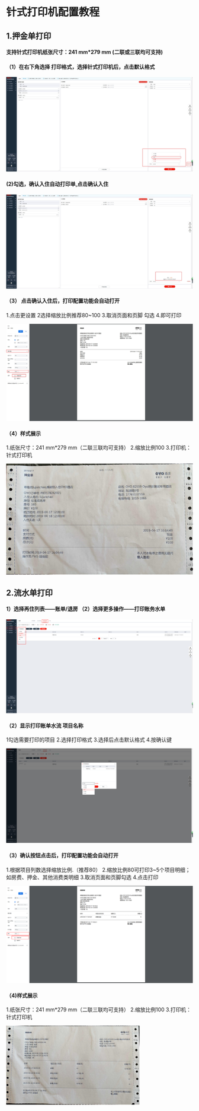 # 针式打印机配置教程

## 1.押金单打印

#### 支持针式打印机纸张尺寸：241 mm\*279 mm \(二联或三联均可支持\)

#### （1）在右下角选择 打印格式，选择针式打印机后，点击默认格式

![](../../.gitbook/assets/1.jpg)

#### \(2\)勾选，确认入住自动打印单,点击确认入住

![](../../.gitbook/assets/13.jpg)

#### （3） 点击确认入住后，打印配置功能会自动打开

1.点击更设置                                                                                                                           2选择缩放比例推荐80~100                                                                                                  3.取消页面和页脚 勾选                                                                                                       4.即可打印

![](../../.gitbook/assets/14.jpg)

#### （4）样式展示  

1.纸张尺寸：241 mm\*279 mm（二联三联均可支持）                                                                                                                           2.缩放比例100                                                                                                                                                                                                       3.打印机：针式打印机  

![](../../.gitbook/assets/image%20%28639%29.png)

## 

## 2.流水单打印

#### 1）选择再住列表——账单/退房                                                                                          （2）选择更多操作——打印账务水单 

![](../../.gitbook/assets/image%20%28271%29.png)

#### （2）显示打印账单水流 项目名称 

1勾选需要打印的项目                                                                                                          2.选择打印格式                                                                                                                      3.选择后点击默认格式                                                                                                         4.按确认键

![](../../.gitbook/assets/image%20%28428%29.png)

#### （3）确认按钮点击后，打印配置功能会自动打开                                                                  

1.根据项目列数选择缩放比例.（推荐80）                                                                        2.缩放比例80可打印3~5个项目明细；如房费、押金、其他消费类明细                      3.取消页面和页脚勾选                                                                                                          4.点击打印

![](../../.gitbook/assets/image%20%28132%29.png)

#### （4\)样式展示

1.纸张尺寸：241 mm\*279 mm（二联三联均可支持）                                                                                                                           2.缩放比例100                                                                                                                                                                                                       3.打印机：针式打印机

![](../../.gitbook/assets/image%20%28420%29.png)



